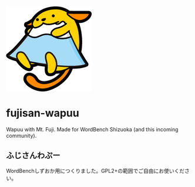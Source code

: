 ![fujisan-wapuu](https://raw.githubusercontent.com/takeshi81/fujisan-wapuu/master/fujisan-wapuu.png)

# fujisan-wapuu

Wapuu with Mt. Fuji. Made for WordBench Shizuoka (and this incoming community).

## ふじさんわぷー

WordBenchしずおか用につくりました。GPL2+の範囲でご自由にお使いください。
